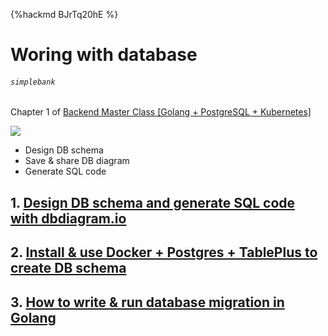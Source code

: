 {%hackmd BJrTq20hE %}
# Woring with database
###### `simplebank`
Chapter 1 of [Backend Master Class [Golang + PostgreSQL + Kubernetes]](/3xKIijmxQJqv0z56ifCMeQ)

![](https://i.imgur.com/GBdsHgC.jpg)
- Design DB schema
- Save & share DB diagram
- Generate SQL code

## 1. [Design DB schema and generate SQL code with dbdiagram.io](/QbpKoZ90QRyNTcQMWlDhHQ)
## 2. [Install & use Docker + Postgres + TablePlus to create DB schema](/I7KSchdBQ6ek7U32CnRI0g)
## 3. [How to write & run database migration in Golang](/LY43eG2RThSHeGDX3aMIaQ)